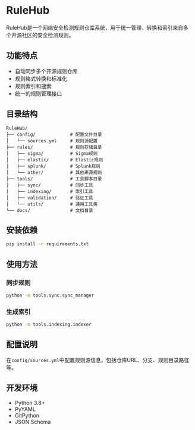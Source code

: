 # RuleHub

RuleHub是一个网络安全检测规则仓库系统，用于统一管理、转换和索引来自多个开源社区的安全检测规则。

## 功能特点

- 自动同步多个开源规则仓库
- 规则格式转换和标准化
- 规则索引和搜索
- 统一的规则管理接口

## 目录结构

```
RuleHub/
├── config/             # 配置文件目录
│   └── sources.yml     # 规则源配置
├── rules/              # 规则存储目录
│   ├── sigma/          # Sigma规则
│   ├── elastic/        # Elastic规则
│   ├── splunk/         # Splunk规则
│   └── other/          # 其他来源规则
├── tools/              # 工具脚本目录
│   ├── sync/           # 同步工具
│   ├── indexing/       # 索引工具
│   ├── validation/     # 验证工具
│   └── utils/          # 通用工具类
└── docs/               # 文档目录
```

## 安装依赖

```bash
pip install -r requirements.txt
```

## 使用方法

### 同步规则

```bash
python -m tools.sync.sync_manager
```

### 生成索引

```bash
python -m tools.indexing.indexer
```

## 配置说明

在`config/sources.yml`中配置规则源信息，包括仓库URL、分支、规则目录路径等。

## 开发环境

- Python 3.8+
- PyYAML
- GitPython
- JSON Schema